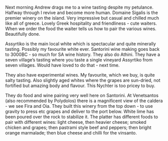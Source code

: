 Next morning Andrew drags me to a wine tasting despite my petulance. Halfway through I revive and become more human. Domaine Sigalis is the premier winery on the island. Very impressive but casual and chilled much like all of greece. Lovely Greek hospitality and friendliness - cute waiters. When we order the food the waiter tells us how to pair the various wines. Beautifully done.

Assyrtiko is the main local white which is spectacular and quite minerally tasting. Possibly my favourite white ever. Santorini wine making goes back to 3000BC - so much for SA wine history. They also do Athini. They have a seven village’s tasting where you taste a single vineyard Assyrtiko from seven villages. Would have loved to do that - next time.

They also have experimental wines. My favourite, which we buy, is quite salty tasting. Also slightly aged whites where the grapes are sun-dried, not fortified but amazing body and flavour. This Nychter is too pricey to buy.

They do food and wine pairing very well here on Santorini. At Venetsantos (also recommended by Polydolos) there is a magnificent view of the caldera - we see Fira and Oia. They built this winery from the top down - to use gravity to press etc grapes and deliver to the port below. White lime has been poured over the rock to stabilize it. The platter has different foods to pair with different wines: light cheese, then heavier cheese; smoked chicken and grapes; then pastrami style beef and peppers; then bright orange marmalade; then blue cheese and chilli for the vinsanto.
